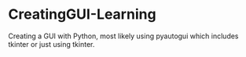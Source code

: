 # CreatingGUI-Learning
Creating a GUI with Python, most likely using pyautogui which includes tkinter or just using tkinter.
